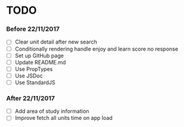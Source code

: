 # TODO

### Before 22/11/2017

- [ ] Clear unit detail after new search
- [ ] Conditionally rendering handle enjoy and learn score no response
- [ ] Set up GitHub page
- [ ] Update README.md
- [ ] Use PropTypes
- [ ] Use JSDoc
- [ ] Use StandardJS

### After 22/11/2017

- [ ] Add area of study information
- [ ] Improve fetch all units time on app load
